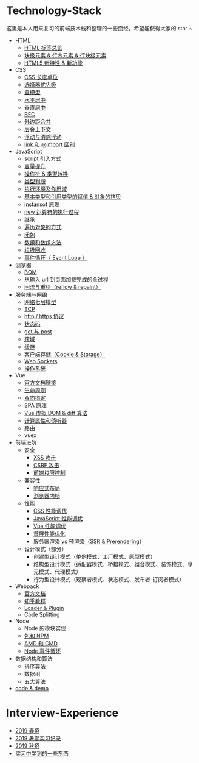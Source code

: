 # Technology-Stack
这里是本人用来复习的前端技术栈和整理的一些面经，希望能获得大家的 star ~
* HTML
  - [HTML 标签总览](http://www.w3school.com.cn/tags/index.asp)
  - [块级元素 & 行内元素 & 行块级元素](./HTML/块级元素&行内元素&行块级元素.md)
  - [HTML5 新特性 & 新功能](./HTML/HTML5新特性.md)
* CSS
  - [CSS 长度单位](./CSS/CSS长度单位.md)
  - [选择器优先级](./CSS/CSS选择器.md)
  - [盒模型](./CSS/盒模型.md)
  - [水平居中](./CSS/水平居中.md)
  - [垂直居中](./CSS/垂直居中.md)
  - [BFC](./CSS/BFC.md)
  - [外边距合并](./CSS/外边距合并.md)
  - [层叠上下文](./CSS/层叠上下文.md)
  - [浮动与清除浮动](https://blog.csdn.net/belen_xue/article/details/54606895?utm_source=tuicool&utm_medium=referral)
  - [link 和 @import 区别](./CSS/link和@import区别.md)
* JavaScript
  - [script 引入方式](./JavaScript/script引入方式.md)
  - [变量提升](./JavaScript/变量提升.md)
  - [操作符 & 类型转换](./JavaScript/操作符&类型转换.md)
  - [类型判断](./JavaScript/类型判断.md)
  - [执行环境及作用域](./JavaScript/执行环境及作用域.md)
  - [基本类型和引用类型的赋值 & 对象的拷贝](./JavaScript/基本类型和引用类型的赋值&对象的拷贝.md)
  - [instansof 原理](./JavaScript/instanceof原理.md)
  - [new 运算符的执行过程](./JavaScript/new运算符的执行过程.md)
  - [继承](./JavaScript/继承.md)
  - [遍历对象的方式](./JavaScript/遍历对象.md)
  - [闭包](./JavaScript/闭包.md)
  - [数组和数组方法](./JavaScript/数组和数组方法.md)
  - [垃圾回收](./JavaScript/垃圾回收.md)
  - [事件循环（ Event Loop ）](./JavaScript/事件循环.md)
* 浏览器
  - [BOM](./浏览器/BOM.md)
  - [从输入 url 到页面加载完成的全过程](https://www.cnblogs.com/daijinxue/p/6640153.html)
  - [回流与重绘（reflow & repaint）](.浏览器/回流与重绘.md)
* 服务端与网络
  - [网络七层模型](./服务端与网络/网络七层模型.md)
  - [TCP](./服务端与网络/TCP.md)
  - [http / https 协议](./服务端与网络/HTTP&HTTPs.md)
  - [状态码](./服务端与网络/状态码.md)
  - [get 与 post](./服务端与网络/get与post.md)
  - [跨域](./服务端与网络/跨域.md)
  - [缓存](./服务端与网络/缓存.md)
  - [客户端存储（Cookie & Storage）](./服务端与网络/客户端存储.md)
  - [Web Sockets](./服务端与网络/websockets.md)
  - [操作系统](./服务端与网络/操作系统.md)
* Vue
  - [官方文档链接](https://cn.vuejs.org/)
  - [生命周期](./Vue/生命周期.md)
  - [双向绑定](./Vue/双向绑定.md)
  - [SPA 原理](./Vue/SPA.md)
  - [Vue 虚拟 DOM & diff 算法](./Vue/虚拟dom&diff算法.md)
  - [计算属性和侦听器](./Vue/computed&watch.md)
  - 路由
  - vuex
* 前端进阶
  * 安全
    - [XSS 攻击](./前端进阶/安全/XSS攻击.md)
    - [CSRF 攻击](./前端进阶/安全/CSRF攻击.md)
    - [前端权限控制](./前端进阶/安全/权限控制.md)
  * 兼容性
    - [响应式布局](./前端进阶/兼容性/响应式布局.md)
    - [浏览器内核](./前端进阶/兼容性/浏览器内核.md)
  * 性能
    - [CSS 性能调优](./前端进阶/前端性能/CSS性能调优.md)
    - [JavaScript 性能调优](./前端进阶/前端性能/JavaScript性能调优.md)
    - [Vue 性能调优](./前端进阶/前端性能/Vue性能调优.md)
    - [首屏性能优化](./前端进阶/前端性能/首屏性能调优.md)
    - [服务器渲染 vs 预渲染（SSR & Prerendering）](./master/前端进阶/前端性能/SSR&Prerendering.md)
  * 设计模式（部分）
    - 创建型设计模式（单例模式、工厂模式、原型模式）
    - 结构型设计模式（适配器模式、桥接模式、组合模式、装饰模式、享元模式、代理模式）
    - 行为型设计模式（观察者模式、状态模式、发布者-订阅者模式）
* Webpack
  - [官方文档](https://www.webpackjs.com/)
  - [知乎教程](https://zhuanlan.zhihu.com/p/57722935?utm_source=qq&utm_medium=social&utm_oi=910792540654022656)
  - [Loader & Plugin](./Webpack/Loader&Plugin.md)
  - [Code Splitting](./Webpack/Code-Splitting.md)
* Node
  - Node 的模块实现
  - [包和 NPM](./Node/包和NPM.md)
  - [AMD 和 CMD](./Node/AMD和CMD.md)
  - [Node 事件循环](./Node/Node事件循环.md)
* 数据结构和算法
  - [排序算法](./数据结构和算法/排序算法.md)
  - 数据树
  - 五大算法
* [code & demo](./code&demo)


# Interview-Experience
* [2019 春招](./面经/2019年3月春招.md)
* [2019 暑期实习记录](./面经/2019暑期实习记录.md)
* [2019 秋招](./面经/2019年7月秋招.md)
* [实习中学到的一些东西](./面经/实习学习文档)

